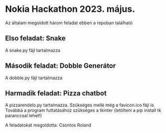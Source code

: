 # Nokia Hackathon 2023. május.
Az általam megoldott három feladat ebben a repoban található

## Elso feladat: Snake
A snake.py fájl tartalmazza

## Második feladat: Dobble Generátor
A dobble.py fájl tartalmazza

## Harmadik feladat: Pizza chatbot
A pizzarendelo.py tartalmazza. Szükséges mellé még a favicon.ico fájl is.
Továbbá a program futtatásához szükséges a tkinter (letölteni a pip install tk paranccsal lehet!)

A feladatokat megoldotta: Csontos Roland

